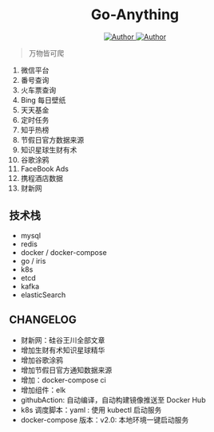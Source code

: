 <h1 align="center">Go-Anything</h1>
<p align="center">
    <a href="https://github.com/wuxiaoxiaoshen">
        <img src="https://img.shields.io/badge/Author-wuxiaoxiaoshen-green" alt="Author">
    </a>
    <a href="https://github.com/wuxiaoxiaoshen">
        <img src="https://img.shields.io/badge/progressing-5%25-green" alt="Author">
    </a>
</p>


> 万物皆可爬

1. 微信平台
2. 番号查询
3. 火车票查询
4. Bing 每日壁纸
5. 天天基金
6. 定时任务
7. 知乎热榜
8. 节假日官方数据来源
9. 知识星球生财有术
10. 谷歌涂鸦
11. FaceBook Ads
12. 携程酒店数据
13. 财新网

## 技术栈

- mysql
- redis
- docker / docker-compose
- go / iris
- k8s
- etcd
- kafka
- elasticSearch

## CHANGELOG

- 财新网：硅谷王川全部文章
- 增加生财有术知识星球精华
- 增加谷歌涂鸦
- 增加节假日官方通知数据来源
- 增加：docker-compose ci
- 增加组件：elk
- githubAction: 自动编译，自动构建镜像推送至 Docker Hub
- k8s 调度脚本：yaml : 使用 kubectl 启动服务
- docker-compose 版本：v2.0:  本地环境一键启动服务